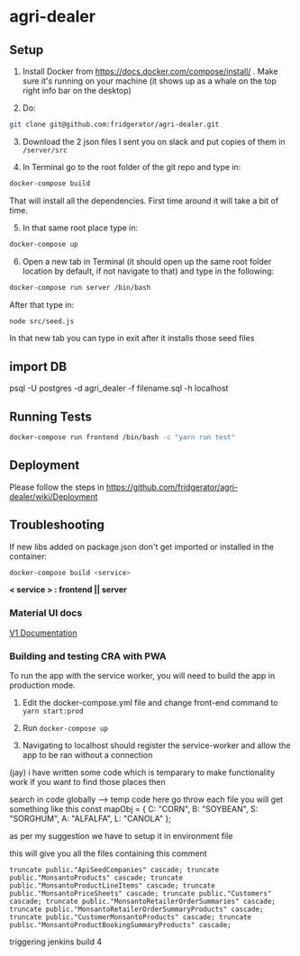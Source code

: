# agri-dealer

## Setup

1. Install Docker from https://docs.docker.com/compose/install/ . Make sure it's running on your machine (it shows up as a whale on the top right info bar on the desktop)

2. Do:

```bash
git clone git@github.com:fridgerator/agri-dealer.git
```

3. Download the 2 json files I sent you on slack and put copies of them in `/server/src`

4. In Terminal go to the root folder of the git repo and type in:

```bash
docker-compose build
```

That will install all the dependencies. First time around it will take a bit of time.

5. In that same root place type in:

```bash
docker-compose up
```

6. Open a new tab in Terminal (it should open up the same root folder location by default, if not navigate to that) and type in the following:

```bash
docker-compose run server /bin/bash
```

After that type in:

```bash
node src/seed.js
```

In that new tab you can type in exit after it installs those seed files

## import DB

psql -U postgres -d agri_dealer -f filename.sql -h localhost

## Running Tests

```bash
docker-compose run frontend /bin/bash -c "yarn run test"
```

## Deployment

Please follow the steps in
https://github.com/fridgerator/agri-dealer/wiki/Deployment

## Troubleshooting

If new libs added on package.json don't get imported or installed in the container:

```bash
docker-compose build <service>
```

**< service > : frontend || server**

### Material UI docs

[V1 Documentation](https://v1.material-ui.com/)

### Building and testing CRA with PWA

To run the app with the service worker, you will need to build the app in production mode.

1. Edit the docker-compose.yml file and change front-end command to `yarn start:prod`

2. Run `docker-compose up`

3. Navigating to localhost should register the service-worker and allow the app to be ran without a connection

(jay)
i have written some code which is temparary to make functionality work if you want to find those places then

search in code globally --> temp code here
go throw each file you will get something like this
const mapObj = { C: "CORN", B: "SOYBEAN", S: "SORGHUM", A: "ALFALFA", L: "CANOLA" };

as per my suggestion we have to setup it in environment file

this will give you all the files containing this comment

`truncate public."ApiSeedCompanies" cascade; truncate public."MonsantoProducts" cascade; truncate public."MonsantoProductLineItems" cascade; truncate public."MonsantoPriceSheets" cascade; truncate public."Customers" cascade; truncate public."MonsantoRetailerOrderSummaries" cascade; truncate public."MonsantoRetailerOrderSummaryProducts" cascade; truncate public."CustomerMonsantoProducts" cascade; truncate public."MonsantoProductBookingSummaryProducts" cascade; `

triggering jenkins build 4

